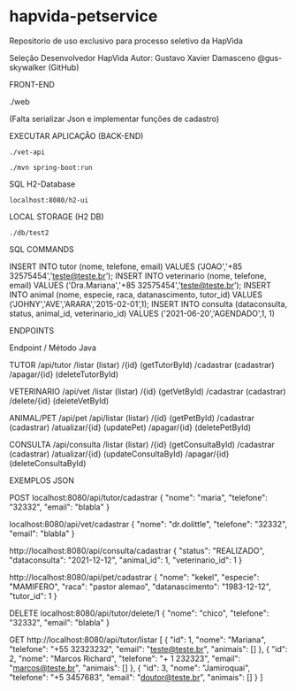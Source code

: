 # hapvida-petservice
Repositorio de uso exclusivo para processo seletivo da HapVida

Seleção Desenvolvedor HapVida
Autor: Gustavo Xavier Damasceno
@gus-skywalker (GitHub)

FRONT-END

./web

(Falta serializar Json e implementar funções de cadastro)

EXECUTAR APLICAÇÃO (BACK-END)

    ./vet-api

    ./mvn spring-boot:run

SQL H2-Database
    
    localhost:8080/h2-ui

LOCAL STORAGE (H2 DB)
    
    ./db/test2

SQL COMMANDS

INSERT INTO tutor (nome, telefone, email) VALUES ('JOAO','+85 32575454','teste@teste.br’);
INSERT INTO veterinario (nome, telefone, email) VALUES ('Dra.Mariana','+85 32575454','teste@teste.br’);
INSERT INTO animal (nome, especie, raca, datanascimento, tutor_id) VALUES ('JOHNY','AVE','ARARA','2015-02-01’,1);
INSERT INTO consulta (dataconsulta, status, animal_id, veterinario_id) VALUES ('2021-06-20','AGENDADO',1, 1)


ENDPOINTS

Endpoint / Método Java

TUTOR
/api/tutor
/listar (listar)
/{id} (getTutorById)
/cadastrar (cadastrar)
/apagar/{id} (deleteTutorById)

VETERINARIO
/api/vet
/listar (listar)
/{id} (getVetById)
/cadastrar (cadastrar)
/delete/{id} (deleteVetById)

ANIMAL/PET
/api/pet
/api/listar (listar)
/{id} (getPetById)
/cadastrar (cadastrar)
/atualizar/{id} (updatePet)
/apagar/{id} (deletePetById)

CONSULTA
/api/consulta
/listar (listar)
/{id} (getConsultaById)
/cadastrar (cadastrar)
/atualizar/{id} (updateConsultaById)
/apagar/{id} (deleteConsultaById)


EXEMPLOS JSON

POST
localhost:8080/api/tutor/cadastrar
{
    "nome": "maria",
    "telefone": "32332",
    "email": "blabla"
}

localhost:8080/api/vet/cadastrar
{
    "nome": "dr.dolittle",
    "telefone": "32332",
    "email": "blabla"
}

http://localhost:8080/api/consulta/cadastrar
{
"status": "REALIZADO",
"dataconsulta": "2021-12-12",
"animal_id": 1,
"veterinario_id": 1
}

http://localhost:8080/api/pet/cadastrar
{
"nome": "kekel",
"especie": "MAMIFERO",
"raca": "pastor alemao",
"datanascimento": "1983-12-12",
"tutor_id": 1
}

DELETE
localhost:8080/api/tutor/delete/1
{
    "nome": "chico",
    "telefone": "32332",
    "email": "blabla"
}

GET
http://localhost:8080/api/tutor/listar
[
  {
    "id": 1,
    "nome": "Mariana",
    "telefone": "+55 32323232",
    "email": "teste@teste.br",
    "animais": []
  },
  {
    "id": 2,
    "nome": "Marcos Richard",
    "telefone": "+ 1 232323",
    "email": "marcos@teste.br",
    "animais": []
  },
  {
    "id": 3,
    "nome": "Jamiroquai",
    "telefone": "+5 3457683",
    "email": "doutor@teste.br",
    "animais": []
  }
]
